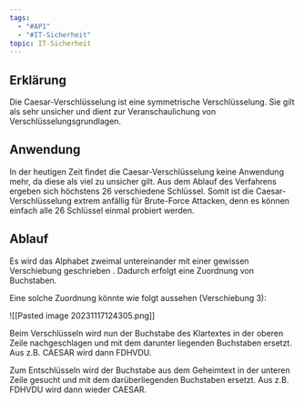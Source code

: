```yaml
---
tags:
  - "#AP1"
  - "#IT-Sicherheit"
topic: IT-Sicherheit
---
```

## Erklärung
Die Caesar-Verschlüsselung ist eine symmetrische Verschlüsselung. Sie gilt als sehr unsicher und dient zur Veranschaulichung von Verschlüsselungsgrundlagen. 

## Anwendung 
In der heutigen Zeit findet die Caesar-Verschlüsselung keine Anwendung mehr, da diese als viel zu unsicher gilt. Aus dem Ablauf des Verfahrens ergeben sich höchstens 26 verschiedene Schlüssel. Somit ist die Caesar-Verschlüsselung extrem anfällig für Brute-Force Attacken, denn es können einfach alle 26 Schlüssel einmal probiert werden.

## Ablauf

Es wird das Alphabet zweimal untereinander mit einer gewissen Verschiebung geschrieben .
Dadurch erfolgt eine Zuordnung von Buchstaben. 

Eine solche Zuordnung könnte wie folgt aussehen (Verschiebung 3):

![[Pasted image 20231117124305.png]]

Beim Verschlüsseln wird nun der Buchstabe des Klartextes in der oberen Zeile nachgeschlagen und mit dem darunter liegenden Buchstaben ersetzt.
Aus z.B. CAESAR wird dann FDHVDU.

Zum Entschlüsseln wird der Buchstabe aus dem Geheimtext in der unteren Zeile gesucht und mit dem darüberliegenden Buchstaben ersetzt.
Aus z.B. FDHVDU wird dann wieder CAESAR.

